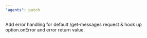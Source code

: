 ```yaml
---
"agents": patch
---
```


Add error handling for default /get-messages request & hook up option.onError and error return value.
